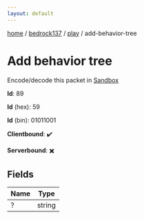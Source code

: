 ```yaml
---
layout: default
---
```


[home](/)  /  [bedrock137](/protocol/bedrock137)  /  [play](/protocol/bedrock137/play)  /  add-behavior-tree

# Add behavior tree

Encode/decode this packet in [Sandbox](../../../sandbox/bedrock137#play.add_behavior_tree)

**Id**: 89

**Id** (hex): 59

**Id** (bin): 01011001

**Clientbound**: ✔️

**Serverbound**: ✖️

## Fields

Name | Type
---|---
? | string
